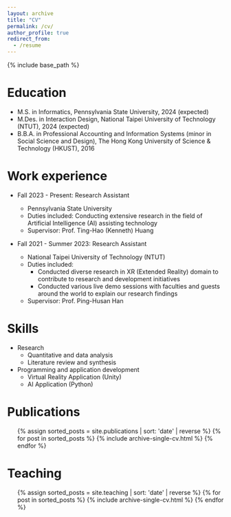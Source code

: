 ```yaml
---
layout: archive
title: "CV"
permalink: /cv/
author_profile: true
redirect_from:
  - /resume
---
```


{% include base_path %}

Education
======
* M.S. in Informatics, Pennsylvania State University, 2024 (expected)
* M.Des. in Interaction Design, National Taipei University of Technology (NTUT), 2024 (expected)
* B.B.A. in Professional Accounting and Information Systems (minor in Social Science and Design), The Hong Kong University of Science & Technology (HKUST), 2016

Work experience
======
* Fall 2023 - Present: Research Assistant
  * Pennsylvania State University
  * Duties included: Conducting extensive research in the field of Artificial Intelligence (AI) assisting technology
  * Supervisor: Prof. Ting-Hao (Kenneth) Huang

* Fall 2021 - Summer 2023: Research Assistant
  * National Taipei University of Technology (NTUT)
  * Duties included:
    * Conducted diverse research in XR (Extended Reality) domain to contribute to research and development initiatives
    * Conducted various live demo sessions with faculties and guests around the world to explain our research findings
  * Supervisor: Prof. Ping-Husan Han


Skills
======
* Research
  * Quantitative and data analysis
  * Literature review and synthesis
* Programming and application development
  * Virtual Reality Application (Unity)
  * AI Application (Python)

Publications
======
  <ul>
  {% assign sorted_posts = site.publications | sort: 'date' | reverse %}
    {% for post in sorted_posts %}
    {% include archive-single-cv.html %}
  {% endfor %}</ul>
  
<!--
Talks
======
  <ul>{% for post in site.talks %}
    {% include archive-single-talk-cv.html %}
  {% endfor %}</ul>
-->

  

Teaching
======
  <ul>
    {% assign sorted_posts = site.teaching | sort: 'date' | reverse %}
    {% for post in sorted_posts %}
      {% include archive-single-cv.html %}
    {% endfor %}
  </ul>


<!--
Service and leadership
======
* Currently signed in to 43 different slack teams
-->